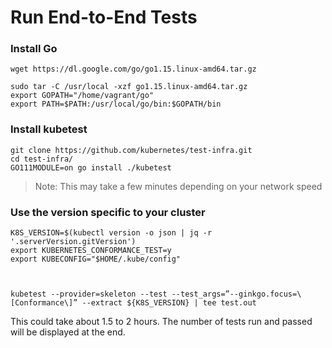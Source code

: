 # Run End-to-End Tests

### Install Go

```
wget https://dl.google.com/go/go1.15.linux-amd64.tar.gz

sudo tar -C /usr/local -xzf go1.15.linux-amd64.tar.gz
export GOPATH="/home/vagrant/go"
export PATH=$PATH:/usr/local/go/bin:$GOPATH/bin
```

### Install kubetest

```
git clone https://github.com/kubernetes/test-infra.git
cd test-infra/
GO111MODULE=on go install ./kubetest
```

> Note: This may take a few minutes depending on your network speed

### Use the version specific to your cluster

```
K8S_VERSION=$(kubectl version -o json | jq -r '.serverVersion.gitVersion')
export KUBERNETES_CONFORMANCE_TEST=y
export KUBECONFIG="$HOME/.kube/config"



kubetest --provider=skeleton --test --test_args=”--ginkgo.focus=\[Conformance\]” --extract ${K8S_VERSION} | tee test.out

```


This could take about 1.5 to 2 hours. The number of tests run and passed will be displayed at the end.

  